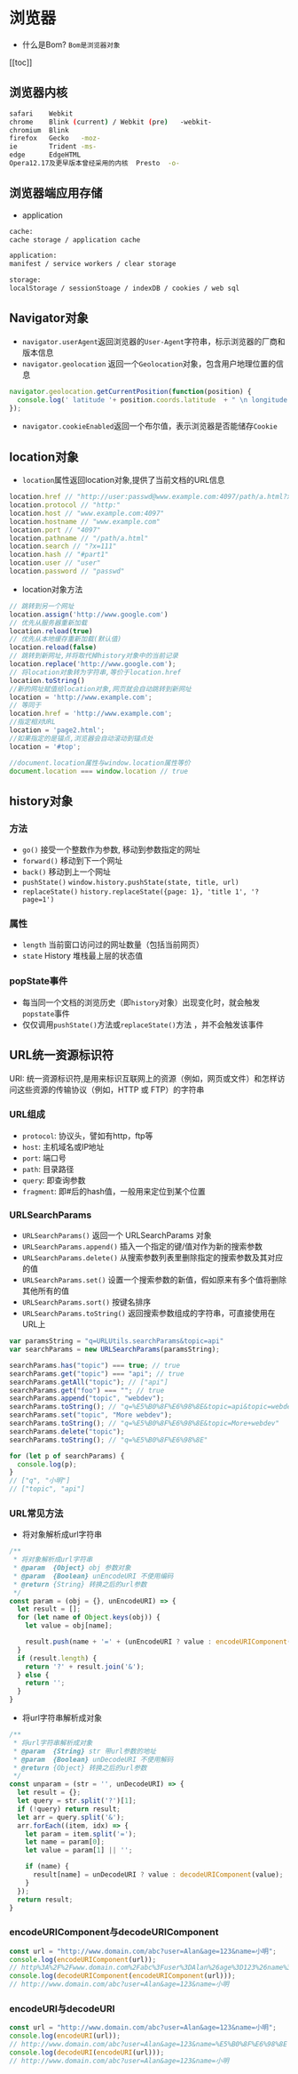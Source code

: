 # 浏览器

- 什么是Bom? `Bom是浏览器对象`

[[toc]]

## 浏览器内核

<CodeBlock>

```bash
safari    Webkit
chrome    Blink (current) / Webkit (pre)   -webkit-
chromium  Blink
firefox   Gecko   -moz-
ie        Trident -ms-
edge      EdgeHTML
Opera12.17及更早版本曾经采用的内核  Presto  -o-
```

</CodeBlock>

## 浏览器端应用存储

- application

<CodeBlock>

```bash
cache:
cache storage / application cache

application:
manifest / service workers / clear storage

storage:
localStorage / sessionStoage / indexDB / cookies / web sql
```

</CodeBlock>

## Navigator对象

- `navigator.userAgent`返回浏览器的`User-Agent`字符串，标示浏览器的厂商和版本信息
- `navigator.geolocation` 返回一个`Geolocation`对象，包含用户地理位置的信息

<CodeBlock>

  ```js
  navigator.geolocation.getCurrentPosition(function(position) {
    console.log(' latitude '+ position.coords.latitude  + " \n longitude " + position.coords.longitude)
  });
  ```

</CodeBlock>

- `navigator.cookieEnabled`返回一个布尔值，表示浏览器是否能储存`Cookie`

## location对象

- `location`属性返回location对象,提供了当前文档的URL信息

<CodeBlock>

```js
location.href // "http://user:passwd@www.example.com:4097/path/a.html?x=111#part1"
location.protocol // "http:"
location.host // "www.example.com:4097"
location.hostname // "www.example.com"
location.port // "4097"
location.pathname // "/path/a.html"
location.search // "?x=111"
location.hash // "#part1"
location.user // "user"
location.password // "passwd"
```

</CodeBlock>

- location对象方法

<CodeBlock>

```js
// 跳转到另一个网址
location.assign('http://www.google.com')
// 优先从服务器重新加载
location.reload(true)
// 优先从本地缓存重新加载(默认值)
location.reload(false)
// 跳转到新网址,并将取代掉history对象中的当前记录
location.replace('http://www.google.com');
// 将location对象转为字符串,等价于location.href
location.toString()
//新的网址赋值给location对象,网页就会自动跳转到新网址
location = 'http://www.example.com';
// 等同于
location.href = 'http://www.example.com';
//指定相对URL
location = 'page2.html';
//如果指定的是锚点,浏览器会自动滚动到锚点处
location = '#top';

//document.location属性与window.location属性等价
document.location === window.location // true
```

</CodeBlock>

## history对象

### 方法

- `go()` 接受一个整数作为参数, 移动到参数指定的网址
- `forward()` 移动到下一个网址
- `back()` 移动到上一个网址
- `pushState()` `window.history.pushState(state, title, url)`
- `replaceState()` `history.replaceState({page: 1}, 'title 1', '?page=1')`

### 属性

- `length` 当前窗口访问过的网址数量（包括当前网页）
- `state` History 堆栈最上层的状态值

### popState事件

- 每当同一个文档的浏览历史（即`history`对象）出现变化时，就会触发`popstate`事件
- 仅仅调用`pushState()`方法或`replaceState()`方法 ，并不会触发该事件

## URL统一资源标识符

URI: 统一资源标识符,是用来标识互联网上的资源（例如，网页或文件）和怎样访问这些资源的传输协议（例如，HTTP 或 FTP）的字符串

### URL组成

- `protocol`: 协议头，譬如有http，ftp等
- `host`: 主机域名或IP地址
- `port`: 端口号
- `path`: 目录路径
- `query`: 即查询参数
- `fragment`: 即#后的hash值，一般用来定位到某个位置

### URLSearchParams

- `URLSearchParams()` 返回一个 URLSearchParams 对象
- `URLSearchParams.append()` 插入一个指定的键/值对作为新的搜索参数
- `URLSearchParams.delete()` 从搜索参数列表里删除指定的搜索参数及其对应的值
- `URLSearchParams.set()` 设置一个搜索参数的新值，假如原来有多个值将删除其他所有的值
- `URLSearchParams.sort()` 按键名排序
- `URLSearchParams.toString()` 返回搜索参数组成的字符串，可直接使用在URL上

<CodeBlock>

```js
var paramsString = "q=URLUtils.searchParams&topic=api"
var searchParams = new URLSearchParams(paramsString);

searchParams.has("topic") === true; // true
searchParams.get("topic") === "api"; // true
searchParams.getAll("topic"); // ["api"]
searchParams.get("foo") === ""; // true
searchParams.append("topic", "webdev");
searchParams.toString(); // "q=%E5%B0%8F%E6%98%8E&topic=api&topic=webdev"
searchParams.set("topic", "More webdev");
searchParams.toString(); // "q=%E5%B0%8F%E6%98%8E&topic=More+webdev"
searchParams.delete("topic");
searchParams.toString(); // "q=%E5%B0%8F%E6%98%8E"

for (let p of searchParams) {
  console.log(p);
}
// ["q", "小明"]
// ["topic", "api"]
```

</CodeBlock>

### URL常见方法

- 将对象解析成url字符串

```js
/**
 * 将对象解析成url字符串
 * @param  {Object} obj 参数对象
 * @param  {Boolean} unEncodeURI 不使用编码
 * @return {String} 转换之后的url参数
 */
const param = (obj = {}, unEncodeURI) => {
  let result = [];
  for (let name of Object.keys(obj)) {
    let value = obj[name];

    result.push(name + '=' + (unEncodeURI ? value : encodeURIComponent(value)));
  }
  if (result.length) {
    return '?' + result.join('&');
  } else {
    return '';
  }
}
```

- 将url字符串解析成对象

```js
/**
 * 将url字符串解析成对象
 * @param  {String} str 带url参数的地址
 * @param  {Boolean} unDecodeURI 不使用解码
 * @return {Object} 转换之后的url参数
 */
const unparam = (str = '', unDecodeURI) => {
  let result = {};
  let query = str.split('?')[1];
  if (!query) return result;
  let arr = query.split('&');
  arr.forEach((item, idx) => {
    let param = item.split('=');
    let name = param[0];
    let value = param[1] || '';

    if (name) {
      result[name] = unDecodeURI ? value : decodeURIComponent(value);
    }
  });
  return result;
}
```

### encodeURIComponent与decodeURIComponent

<CodeBlock>

```js
const url = "http://www.domain.com/abc?user=Alan&age=123&name=小明";
console.log(encodeURIComponent(url));
// http%3A%2F%2Fwww.domain.com%2Fabc%3Fuser%3DAlan%26age%3D123%26name%3D%E5%B0%8F%E6%98%8E
console.log(decodeURIComponent(encodeURIComponent(url)));
// http://www.domain.com/abc?user=Alan&age=123&name=小明
```

</CodeBlock>

### encodeURI与decodeURI

<CodeBlock>

```js
const url = "http://www.domain.com/abc?user=Alan&age=123&name=小明";
console.log(encodeURI(url));
// http://www.domain.com/abc?user=Alan&age=123&name=%E5%B0%8F%E6%98%8E
console.log(decodeURI(encodeURI(url)));
// http://www.domain.com/abc?user=Alan&age=123&name=小明
```

</CodeBlock>
